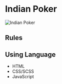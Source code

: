 # Indian Poker

![Indian Poker](https://mblogthumb-phinf.pstatic.net/20140103_43/una4871_13887221018884h2ET_JPEG/naver_com_20140103_130623.jpg?type=w800)

## Rules

## Using Language
- HTML
- CSS/SCSS
- JavaScript

